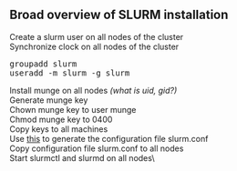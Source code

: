 ## Broad overview of SLURM installation
Create a slurm user on all nodes of the cluster \
Synchronize clock on all nodes of the cluster 

<pre>groupadd slurm
useradd -m slurm -g slurm</pre>
Install munge on all nodes _(what is uid, gid?)_\
Generate munge key\
Chown munge key to user munge\
Chmod munge key to 0400\
Copy keys to all machines\
Use [this] to generate the configuration file slurm.conf\
Copy configuration file slurm.conf to all nodes\
Start slurmctl and slurmd on all nodes\

[1]: http://eniac.cyi.ac.cy/display/UserDoc/Copy+of+Slurm+notes
[this]: https://slurm.schedmd.com/configurator.html


